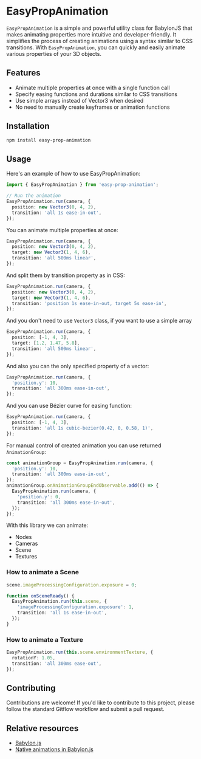 # EasyPropAnimation

`EasyPropAnimation` is a simple and powerful utility class for BabylonJS that makes animating properties more intuitive and developer-friendly. It simplifies the process of creating animations using a syntax similar to CSS transitions. With `EasyPropAnimation`, you can quickly and easily animate various properties of your 3D objects.

## Features
- Animate multiple properties at once with a single function call
- Specify easing functions and durations similar to CSS transitions
- Use simple arrays instead of Vector3 when desired
- No need to manually create keyframes or animation functions

## Installation

```bash
npm install easy-prop-animation
```

## Usage

Here's an example of how to use EasyPropAnimation:

```ts
import { EasyPropAnimation } from 'easy-prop-animation';

// Run the animation
EasyPropAnimation.run(camera, {
  position: new Vector3(0, 4, 2),
  transition: 'all 1s ease-in-out',
});
```

You can animate multiple properties at once:

```ts
EasyPropAnimation.run(camera, {
  position: new Vector3(0, 4, 2),
  target: new Vector3(1, 4, 6),
  transition: 'all 500ms linear',
});
```

And split them by transition property as in CSS:

```ts
EasyPropAnimation.run(camera, {
  position: new Vector3(0, 4, 2),
  target: new Vector3(1, 4, 6),
  transition: 'position 1s ease-in-out, target 5s ease-in',
});
```

And you don't need to use `Vector3` class, if you want to use a simple array

```ts
EasyPropAnimation.run(camera, {
  position: [-1, 4, 3],
  target: [1.2, 1.47, 5.8],
  transition: 'all 500ms linear',
});
```

And also you can the only specified property of a vector:

```ts
EasyPropAnimation.run(camera, {
  'position.y': 10,
  transition: 'all 300ms ease-in-out',
});
```

And you can use Bézier curve for easing function:

```ts
EasyPropAnimation.run(camera, {
  position: [-1, 4, 3],
  transition: 'all 1s cubic-bezier(0.42, 0, 0.58, 1)',
});
```

For manual control of created animation you can use returned `AnimationGroup`:

```ts
const animationGroup = EasyPropAnimation.run(camera, {
  'position.y': 10,
  transition: 'all 300ms ease-in-out',
});
animationGroup.onAnimationGroupEndObservable.add(() => {
  EasyPropAnimation.run(camera, {
    'position.y': 0,
    transition: 'all 300ms ease-in-out',
  });
});
```

With this library we can animate:
- Nodes
- Cameras
- Scene
- Textures

### How to animate a Scene

```ts
scene.imageProcessingConfiguration.exposure = 0;

function onSceneReady() {
  EasyPropAnimation.run(this.scene, {
    'imageProcessingConfiguration.exposure': 1,
    transition: 'all 1s ease-in-out',
  });
}
```

### How to animate a Texture

```ts
EasyPropAnimation.run(this.scene.environmentTexture, {
  rotationY: 1.05,
  transition: 'all 300ms ease-out',
});
```

## Contributing

Contributions are welcome! If you'd like to contribute to this project, please follow the standard Gitflow workflow and submit a pull request.

## Relative resources

- [Babylon.js](https://www.babylonjs.com/)
- [Native animations in Babylon.js](https://doc.babylonjs.com/features/featuresDeepDive/animation/animation_design)

